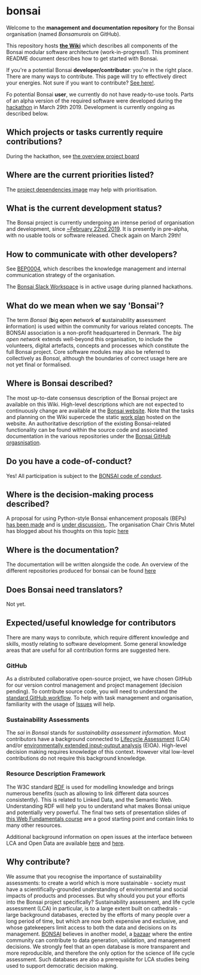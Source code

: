 # bonsai

Welcome to the **management and documentation repository** for the Bonsai organisation (named _Bonsamurais_ on GitHub).

This repository hosts **[the Wiki](https://github.com/BONSAMURAIS/bonsai/wiki)** which describes all components of the Bonsai modular software architecture (work-in-progress!). This prominent README document describes how to get started with Bonsai.

If you're a potential Bonsai **developer/contributor**: you're in the right place. There are many ways to contribute. This page will try to effectively direct your energies. Not sure if you want to contribute? [See here!](https://github.com/BONSAMURAIS/bonsai#why-contribute).

Fo potential Bonsai **user**, we currently do not have ready-to-use tools. Parts of an alpha version of the required software were developed during the [hackathon](https://github.com/BONSAMURAIS/hackathon-2019) in March 29th 2019. Development is currently ongoing as described below. 

## Which projects or tasks currently require contributions?
During the hackathon, see [the overview project board](https://github.com/orgs/BONSAMURAIS/projects/2)

## Where are the current priorities listed?
The [project dependencies image](https://github.com/BONSAMURAIS/hackathon-2019/blob/master/project-dependencies.png) may help with prioritisation.

## What is the current development status?
The Bonsai project is currently undergoing an intense period of organisation and development, since [~February 22nd 2019](https://bonsai.groups.io/g/hackathon2019/topics?p=RecentPostDate%2FSticky,,,20,1,0,0). It is presently in pre-alpha, with no usable tools or software released. Check again on March 29th!

## How to communicate with other developers?
See [BEP0004](https://github.com/BONSAMURAIS/enhancements/blob/bep4-communications/beps/0004-bonsai-communication-strategy.md), which describes the knowledge management and internal communication strategy of the organisation.

The [Bonsai Slack Workspace](https://bonsai-open.slack.com) is in active usage during planned hackathons.

## What do we mean when we say 'Bonsai'?
The term _Bonsai_ (**b**ig **o**pen **n**etwork **o**f **s**ustainability **a**ssessment **i**nformation) is used within the community for various related concepts. The BONSAI association is a non-profit headquartered in Denmark. The _big open network_ extends well-beyond this organisation, to include the volunteers, digital artefacts, concepts and processes which constitute the full Bonsai project. Core software modules may also be referred to collectively as _Bonsai_, although the boundaries of correct usage here are not yet final or formalised.

## Where is Bonsai described?
The most up-to-date consensus description of the Bonsai project are available on this Wiki.
High-level descriptions which are not expected to continuously change are available at the [Bonsai website](https://bonsai.uno/). Note that the tasks and planning on the Wiki supercede the static [work plan](https://bonsai.uno/strategy-work-plan/) hosted on the website.
An authoritative description of the existing Bonsai-related functionality can be found within the source code and associated documentation in the various repositories under the [Bonsai GitHub orgasnisation](https://github.com/BONSAMURAIS). 

## Do you have a code-of-conduct?
Yes! All participation is subject to the [BONSAI code of conduct](https://github.com/BONSAMURAIS/.github/blob/master/CODE_OF_CONDUCT.md).

## Where is the decision-making process described?
A proposal for using Python-style Bonsai enhancement proposals (BEPs) [has been made](https://github.com/BONSAMURAIS/enhancements/blob/master/beps/0002-bonsai-project-community-governance-structure.md) and is [under discussion.](https://bonsai.groups.io/g/main/topic/bep0002_proposal_open_for/30399914?p=,,,20,0,0,0::recentpostdate%2Fsticky,,,20,1,0,30399914). The organisation Chair Chris Mutel has blogged about his thoughts on this topic [here](https://chris.mutel.org/bonsai-governance.html)

## Where is the documentation?
The documentation will be written alongside the code. An overview of the different repositories produced for bonsai can be found [here](https://github.com/BONSAMURAIS/bonsai/blob/master/repositories_overview.md)

## Does Bonsai need translators?
Not yet.

## Expected/useful knowledge for contributors
There are many ways to conribute, which require different knowledge and skills, mostly relating to software development. Some general knowledge areas that are useful for all contribution forms are suggested here.
### GitHub
As a distributed collaborative open-source project, we have chosen GitHub for our version control management and project management (decision pending). To contribute source code, you will need to understand the [standard GitHub workflow](https://guides.github.com/introduction/flow/). To help with task management and organisation, familiarity with the usage of [Issues](https://guides.github.com/features/issues/) will help.

### Sustainability Assessments 
The _sai_ in _Bonsai_ stands for _sustainability assessment information_. Most contributors have a background connected to [Lifecycle Assessment](https://en.wikipedia.org/wiki/Life-cycle_assessment) (LCA) and/or [environmentally extended input-output analysis](https://en.wikipedia.org/wiki/Environmentally_extended_input-output_analysis) (EIOA). High-level decision making requires knowledge of this context. However vital low-level contributions do not require this background knowledge.

### Resource Description Framework
The W3C standard [RDF](https://en.wikipedia.org/wiki/Resource_Description_Framework) is used for modelling knowledge and brings numerous benefits (such as allowing to link different data sources consistently). This is related to Linked Data, and the Semantic Web. Understanding RDF will help you to understand what makes Bonsai unique and potentially very powerful. The final two sets of presentation slides of [this Web Fundamentals course](https://rubenverborgh.github.io/WebFundamentals/semantic-web/) are a good starting point and contain links to many other resources. 

Additional background information on open issues at the interface between LCA and Open Data are available [here](https://chris.mutel.org/next-steps.html#id2) and [here](https://lca-net.com/blog/next-step-open-lca-data/).

## Why contribute?
We assume that you recognise the importance of sustainability assessments: to create a world which is more sustainable - society must have a scientifically-grounded understanding of environmental and social impacts of products and processes. But why should you put your efforts into the Bonsai project specifically? 
Sustainability assessment, and life cycle assessment (LCA) in particular, is to a large extent built on cathedrals - large background databases, erected by the efforts of many people over a long period of time, but which are now both expensive and exclusive, and whose gatekeepers limit access to both the data and decisions on its management. [BONSAI](https://bonsai.uno/) believes in another model, a [bazaar](https://en.wikipedia.org/wiki/The_Cathedral_and_the_Bazaar) where the entire community can contribute to data generation, validation, and management decisions. We strongly feel that an open database is more transparent and more reproducible, and therefore the only option for the science of life cycle assessment. Such databases are also a prerequisite for LCA studies being used to support democratic decision making.

